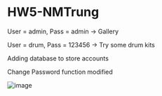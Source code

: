 # HW5-NMTrung

User = admin, Pass = admin -> Gallery

User = drum, Pass = 123456 -> Try some drum kits

Adding database to store accounts

Change Password function modified

![image](https://user-images.githubusercontent.com/83900905/130608262-60c22de8-4bd4-49ce-a6cb-1c084957b7fc.png)

